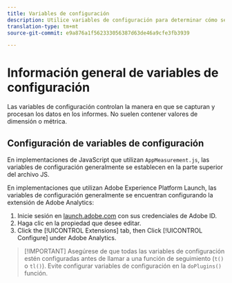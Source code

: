 ```yaml
---
title: Variables de configuración
description: Utilice variables de configuración para determinar cómo se recopilan los datos.
translation-type: tm+mt
source-git-commit: e9a876a1f562333056387d63de46a9cfe3fb3939

---
```



# Información general de variables de configuración

Las variables de configuración controlan la manera en que se capturan y procesan los datos en los informes. No suelen contener valores de dimensión o métrica.

## Configuración de variables de configuración

En implementaciones de JavaScript que utilizan `AppMeasurement.js`, las variables de configuración generalmente se establecen en la parte superior del archivo JS.

En implementaciones que utilizan Adobe Experience Platform Launch, las variables de configuración generalmente se encuentran configurando la extensión de Adobe Analytics:

1. Inicie sesión en [launch.adobe.com](https://launch.adobe.com) con sus credenciales de Adobe ID.
2. Haga clic en la propiedad que desee editar.
3. Click the [!UICONTROL Extensions] tab, then Click [!UICONTROL Configure] under Adobe Analytics.

> [!IMPORTANT] Asegúrese de que todas las variables de configuración estén configuradas antes de llamar a una función de seguimiento (`t()` o `tl()`). Evite configurar variables de configuración en la `doPlugins()` función.
